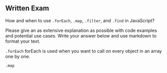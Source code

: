 ## Written Exam

How and when to use `.forEach`, `.map`, `.filter`, and `.find` in JavaScript?

Please give an as extensive explanation as possible with code examples and potential use cases. Write your answer below and use markdown to format your text.

`.forEach`
forEach is used when you want to call on every object in an array one by one. 

`.map`


